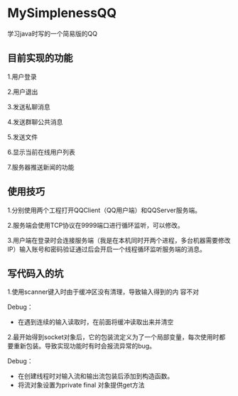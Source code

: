 # MySimplenessQQ
学习java时写的一个简易版的QQ

## 目前实现的功能

1.用户登录

2.用户退出

3.发送私聊消息

4.发送群聊公共消息

5.发送文件

6.显示当前在线用户列表

7.服务器推送新闻的功能

## 使用技巧
1.分别使用两个工程打开QQClient（QQ用户端）和QQServer服务端。

2.服务端会使用TCP协议在9999端口进行循环监听，可以修改。

3.用户端在登录时会连接服务端（我是在本机同时开两个进程，多台机器需要修改IP）输入账号和密码验证通过后会开启一个线程循环监听服务端的消息。


## 写代码入的坑

1.使用scanner键入时由于缓冲区没有清理，导致输入得到的内
容不对

Debug：

* 在遇到连续的输入读取时，在前面将缓冲读取出来并清空

2.最开始得到socket对象后，它的包装流定义为了一个局部变量，每次使用时都要重新包装。导致实现功能时有时会报流异常的bug。

Debug：
* 在创建线程时对输入流和输出流包装后添加到构造函数。
* 将流对象设置为private final 对象提供get方法


